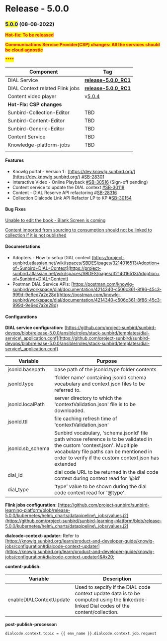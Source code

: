 # Release - 5.0.0

### <mark style="color:blue;">5.0.0</mark> (08-08-2022)



<mark style="color:red;">**Hot-fix: To be released**</mark>

<mark style="color:red;">**Communications Service Provider(CSP) changes: All the services should be cloud agnostic**</mark>

<mark style="color:red;">****</mark>

| Component                       | Tag                                                                                                                  |
| ------------------------------- | -------------------------------------------------------------------------------------------------------------------- |
| DIAL Service                    | [**release-5.0.0\_RC1**](https://github.com/project-sunbird/sunbird-dial-service/releases/tag/release-5.0.0\_RC1)    |
| DIAL Context related Flink jobs | [**release-5.0.0\_RC1**](https://github.com/project-sunbird/knowledge-platform-jobs/releases/tag/release-5.0.0\_RC1) |
| Content video player            | v[5.0.4](https://www.npmjs.com/package/@project-sunbird/sunbird-video-player-v9/v/5.0.4)                             |
| **Hot-FIx: CSP changes**        |                                                                                                                      |
| Sunbird-Collection-Editor       | TBD                                                                                                                  |
| Sunbird-Content-Editor          | TBD                                                                                                                  |
| Sunbird-Generic-Editor          | TBD                                                                                                                  |
| Content Service                 | TBD                                                                                                                  |
| Knowledge-platform-jobs         | TBD                                                                                                                  |
|                                 |                                                                                                                      |

#### **Features**

* Knowlg portal - Version 1 : [https://dev.knowlg.sunbird.org/](https://dev.knowlg.sunbird.org/) [#SB-28301](https://project-sunbird.atlassian.net/browse/SB-28301)
* Interactive Video - Online Playback [#SB-30516](https://project-sunbird.atlassian.net/browse/SB-30516) (Sign-off pending)
* Content service to update the DIAL context [#SB-30118](https://project-sunbird.atlassian.net/browse/SB-30118)
* Content - DIAL Reserve API refactoring #[SB-28316](https://project-sunbird.atlassian.net/browse/SB-28316)
* Collection Dialcode Link API Refactor LP to KP #[SB-30154](https://project-sunbird.atlassian.net/browse/SB-30154)

#### **Bug Fixes**

[Unable to edit the book - Blank Screen is coming](https://project-sunbird.atlassian.net/browse/SB-30307)

[Content imported from sourcing to consumption should not be linked to collection if it is not published](https://project-sunbird.atlassian.net/browse/SB-30566)

#### Documentations

* Adopters - How to setup DIAL context [https://project-sunbird.atlassian.net/wiki/spaces/SBDES/pages/3214016513/Adoption+of+Sunbird+DIAL+Context](https://project-sunbird.atlassian.net/wiki/spaces/SBDES/pages/3214016513/Adoption+of+Sunbird+DIAL+Context)
* Postman DIAL Service APIs: [https://postman.com/knowlg-sunbird/workspace/dial/documentation/4214340-c506c361-8f86-45c3-999d-9e6ed7a2e28d](https://postman.com/knowlg-sunbird/workspace/dial/documentation/4214340-c506c361-8f86-45c3-999d-9e6ed7a2e28d)

#### Configurations

**DIAL service configuration:** [https://github.com/project-sunbird/sunbird-devops/blob/release-5.0.0/ansible/roles/stack-sunbird/templates/dial-service\_application.conf](https://github.com/project-sunbird/sunbird-devops/blob/release-5.0.0/ansible/roles/stack-sunbird/templates/dial-service\_application.conf)

| Variable          | Purpose                                                                                                                                                                                                                      |
| ----------------- | ---------------------------------------------------------------------------------------------------------------------------------------------------------------------------------------------------------------------------- |
| jsonld.basepath   | base path of the jsonld.type folder contents                                                                                                                                                                                 |
| jsonld.type       | 'folder name' containing jsonld schema vocabulary and context json files to be referred to.                                                                                                                                  |
| jsonld.localPath  | server directory to which the 'contextValidation.json' file is to be downloaded.                                                                                                                                             |
| jsonld.ttl        | file caching refresh time of 'contextValidation.json'                                                                                                                                                                        |
| jsonld.sb\_schema | Sunbird vocabulary, 'schema.jsonld' file path whose reference is to be validated in the custom 'context.json'. Mupltiple vocabulary file paths can be mentioned in order to verify if the custom context.json has extended   |
| dial\_id          | dial code URL to be returned in the dial code context during context read for '@id'                                                                                                                                          |
| dial\_type        | 'type' value to be shown during the dial code context read for '@type'.                                                                                                                                                      |

**Flink jobs configuration:** [https://github.com/project-sunbird/sunbird-learning-platform/blob/release-5.0.0/kubernetes/helm\_charts/datapipeline\_jobs/values.j2](https://github.com/project-sunbird/sunbird-learning-platform/blob/release-5.0.0/kubernetes/helm\_charts/datapipeline\_jobs/values.j2)

**dialcode-context-updater:** Refer to [https://knowlg.sunbird.org/learn/product-and-developer-guide/knowlg-jobs/configuration#dialcode-context-updater](https://knowlg.sunbird.org/learn/product-and-developer-guide/knowlg-jobs/configuration#dialcode-context-updater)&#x20;

**content-publish:**&#x20;

| Variable                | Description                                                                                                                             |
| ----------------------- | --------------------------------------------------------------------------------------------------------------------------------------- |
| enableDIALContextUpdate | Used to sepcify if the DIAL code context update data is to be computed using the linked/de-linked Dial codes of the content/collection. |

**post-publish-processor:**

```
dialcode.context.topic = {{ env_name }}.dialcode.context.job.request
```
